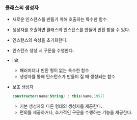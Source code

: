 ### 클래스의 생성자

- 새로운 인스턴스를 만들기 위해 호출하는 특수한 함수
- 생성자를 호출하면 클래스의 인스턴스를 만들어 반환 받을 수 있다.
- 인스턴스의 속성을 초기화한다.
- 인스턴스 생성 시 구문을 수행한다.
- init
    - 패러미터나 반환 형이 없는 특수한 함수
    - 생성자를 통해 인스턴스가 만들어 질 때 생성되는 함수
- 보조 생성자
    
    ```kotlin
    constructor(name:String) : this(name,1997)
    ```
    
    - 기본 생성자와 다른 형태의 생성자를 제공한다.
    - 편의를 제공하거나, 추가적인 구문을 수행하는 기능을 제공한다.
